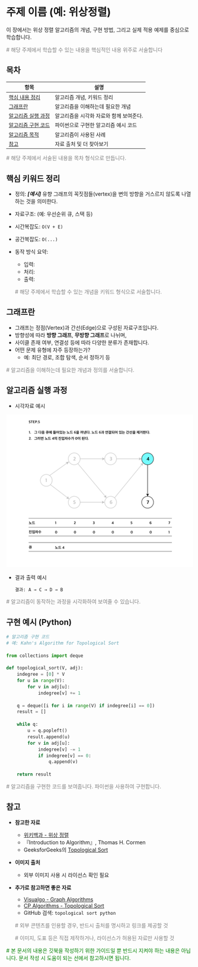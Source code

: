 # 주제 이름 (예: 위상정렬)


이 장에서는 위상 정렬 알고리즘의 개념, 구현 방법, 그리고 실제 적용 예제를 중심으로 학습합니다.

<span style="color: grey;"># 해당 주제에서 학습할 수 있는 내용을 핵심적인 내용 위주로 서술합니다</span>


## 목차

| 항목         | 설명                           |
|--------------|-------------------------------|
| [핵심 내용 정리](#개념)   | 알고리즘 개념, 키워드 정리
| [그래프란](#그래프란) | 알고리즘을 이해하는데 필요한 개념     |
| [알고리즘 실행 과정](#알고리즘-실행-과정) | 알고리즘을 시각화 자료와 함께 보여준다.            |
| [알고리즘 구현 코드](#구현-예시) | 파이썬으로 구현한 알고리즘 예시 코드       |
| [알고리즘 목적](#구현-예시) | 알고리즘이 사용된 사례       |
| [참고](#참고) | 자료 출처 및 더 찾아보기       |

<span style="color: grey;"># 해당 주제에서 서술된 내용을 목차 형식으로 만듭니다. </span>

## 핵심 키워드 정리
- 정의: ***[예시]*** 유향 그래프의 꼭짓점들(vertex)을 변의 방향을 거스르지 않도록 나열하는 것을 의미한다.
- 자료구조: (예: 우선순위 큐, 스택 등)
- 시간복잡도: `O(V + E)`
- 공간복잡도: `O(...)`
- 동작 방식 요약:
  - 입력:
  - 처리:
  - 출력:

  <span style="color: grey;"># 해당 주제에서 학습할 수 있는 개념을 키워드 형식으로 서술합니다.</span>

## 그래프란
- 그래프는 정점(Vertex)과 간선(Edge)으로 구성된 자료구조입니다.
- 방향성에 따라 **방향 그래프**, **무방향 그래프**로 나뉘며,
- 사이클 존재 여부, 연결성 등에 따라 다양한 분류가 존재합니다.
- 어떤 문제 유형에 자주 등장하는가?
  - 예: 최단 경로, 조합 탐색, 순서 정하기 등

<span style="color: grey;"># 알고리즘을 이해하는데 필요한 개념과 정의를 서술합니다.</span>

## 알고리즘 실행 과정
- 시각자료 예시

![단계별 처리 과정](/assets/algo/sort_sample.png)

- 결과 출력 예시
  ```
  결과: A → C → D → B
  ```

<span style="color: grey;"># 알고리즘이 동작하는 과정을 시각화하여 보여줄 수 있습니다.</span>

## 구현 예시 (Python)
```python
# 알고리즘 구현 코드
# 예: Kahn's Algorithm for Topological Sort

from collections import deque

def topological_sort(V, adj):
    indegree = [0] * V
    for u in range(V):
        for v in adj[u]:
            indegree[v] += 1

    q = deque([i for i in range(V) if indegree[i] == 0])
    result = []

    while q:
        u = q.popleft()
        result.append(u)
        for v in adj[u]:
            indegree[v] -= 1
            if indegree[v] == 0:
                q.append(v)

    return result
```
<span style="color: grey;"># 알고리즘을 구현한 코드를 보여줍니다. 파이썬을 사용하여 구현합니다.</span>

## 참고

- **참고한 자료**
  - [위키백과 - 위상 정렬](https://ko.wikipedia.org/wiki/%EC%9C%84%EC%83%81_%EC%A0%95%EB%A0%AC)
  - 『Introduction to Algorithm』, Thomas H. Cormen
  - GeeksforGeeks의 [Topological Sort](https://www.geeksforgeeks.org/topological-sorting/)


- **이미지 출처**
  - 외부 이미지 사용 시 라이선스 확인 필요

- **추가로 참고하면 좋은 자료**
  - [Visualgo - Graph Algorithms](https://visualgo.net/ko)
  - [CP Algorithms - Topological Sort](https://cp-algorithms.com/graph/topological-sort.html)
  - GitHub 검색: `topological sort python`


  <span style="color: grey;"># 외부 콘텐츠를 인용할 경우, 반드시 출처를 명시하고 링크를 제공할 것
  </span>

  <span style="color: grey;"># 이미지, 도표 등은 직접 제작하거나, 라이선스가 허용된 자료만 사용할 것</span>


<span style="color: green;"># 본 문서의 내용은 깃북을 작성하기 위한 가이드일 뿐 반드시 지켜야 하는 내용은 아닙니다. 문서 작성 시 도움이 되는 선에서 참고하시면 됩니다. </span>


